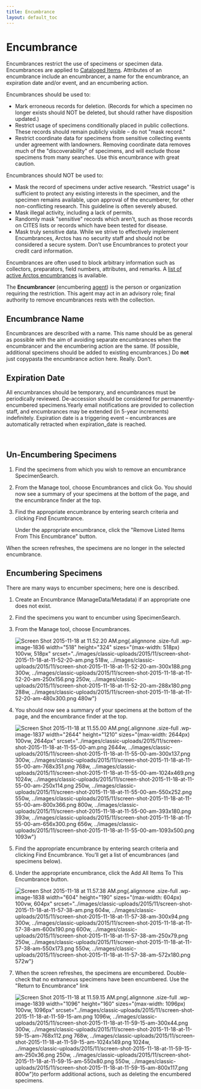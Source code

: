 ```yaml
---
title: Encumbrance
layout: default_toc
---
```


# Encumbrance



Encumbrances restrict the use of specimens or specimen data.
Encumbrances are applied to [Cataloged Items](catalog). Attributes of an
encumbrance include an encumbrancer, a name for the encumbrance, an
expiration date and/or event, and an encumbering action.

Encumbrances should be used to:

-   Mark erroneous records for deletion. (Records for which a specimen
    no longer exists should NOT be deleted, but should rather have
    disposition updated.)
-   Restrict usage of specimens conditionally placed in
    public collections. These records should remain publicly visible –
    do not "mask record."
-   Restrict coordinate data for specimens from sensitive collecting
    events under agreement with landowners. Removing coordinate data
    removes much of the "discoverability" of specimens, and will exclude
    those specimens from many searches. Use this encumbrance with
    great caution.

Encumbrances should NOT be used to:

-   Mask the record of specimens under active research. "Restrict usage"
    is sufficient to protect any existing interests in the specimen, and
    the specimen remains available, upon approval of the encumberer, for
    other non-conflicting research. This guideline is often
    severely abused.
-   Mask illegal activity, including a lack of permits.
-   Randomly mask "sensitive" records which aren’t, such as those
    records on CITES lists or records which have been tested
    for disease.
-   Mask truly sensitive data. While we strive to effectively implement
    Encumbrances, Arctos has no security staff and should not be
    considered a secure system. Don’t use Encumbrances to protect your
    credit card information.

Encumbrances are often used to block arbitrary information such as
collectors, preparators, field numbers, attributes, and remarks. A [list
of active Arctos
encumbrances](http://arctos.database.museum/info/encumbrances) is
available.

The **Encumbrancer** (encumbering [agent](agent)) is the person or
organization requiring the restriction. This agent may act in an
advisory role; final authority to remove encumbrances rests with the
collection.

## Encumbrance Name

 Encumbrances are described with a name. This name
should be as general as possible with the aim of avoiding separate
encumbrances when the encumbrancer and the encumbering action are the
same. (If possible, additional specimens should be added to existing
encumbrances.) Do **not** just copypasta the encumbrance action here.
Really. Don’t.



## Expiration Date

 All encumbrances should be temporary, and
encumbrances must be periodically reviewed. De-accession should be
considered for permanently-encumbered specimens.Yearly email
notifications are provided to collection staff, and encumbrances may be
extended (in 5-year increments) indefinitely. Expiration date is a
triggering event – encumbrances are automatically retracted when
expiration_date is reached.



 

## Un-Encumbering Specimens

1.  Find the specimens from which you wish to remove an
    encumbrance SpecimenSearch.
2.  From the Manage tool, choose Encumbrances and click Go. You should
    now see a summary of your specimens at the bottom of the page, and
    the encumbrance finder at the top.
3.  Find the appropriate encumbrance by entering search criteria and
    clicking Find Encumbrance.

    Under the appropriate encumbrance, click the "Remove Listed Items
    From This Encumbrance" button.

When the screen refreshes, the specimens are no longer in the selected
encumbrance.

## Encumbering Specimens

There are many ways to encumber specimens; here one is described.

1.  Create an Encumbrance (ManageData/Metadata) if an appropriate one
    does not exist.
2.  Find the specimens you want to encumber using SpecimenSearch.
3.  From the Manage tool, choose Encumbrances.

    ![Screen Shot 2015-11-18 at 11.52.20
    AM.png](../images/classic-uploads/2015/11/screen-shot-2015-11-18-at-11-52-20-am.png){.alignnone
    .size-full .wp-image-1836 width="518" height="324"
    sizes="(max-width: 518px) 100vw, 518px"
    srcset="../images/classic-uploads/2015/11/screen-shot-2015-11-18-at-11-52-20-am.png 518w, ../images/classic-uploads/2015/11/screen-shot-2015-11-18-at-11-52-20-am-300x188.png 300w, ../images/classic-uploads/2015/11/screen-shot-2015-11-18-at-11-52-20-am-250x156.png 250w, ../images/classic-uploads/2015/11/screen-shot-2015-11-18-at-11-52-20-am-288x180.png 288w, ../images/classic-uploads/2015/11/screen-shot-2015-11-18-at-11-52-20-am-480x300.png 480w"}
4.  You should now see a summary of your specimens at the bottom of the
    page, and the encumbrance finder at the top.

    ![Screen Shot 2015-11-18 at 11.55.00
    AM.png](../images/classic-uploads/2015/11/screen-shot-2015-11-18-at-11-55-00-am.png){.alignnone
    .size-full .wp-image-1837 width="2644" height="1210"
    sizes="(max-width: 2644px) 100vw, 2644px"
    srcset="../images/classic-uploads/2015/11/screen-shot-2015-11-18-at-11-55-00-am.png 2644w, ../images/classic-uploads/2015/11/screen-shot-2015-11-18-at-11-55-00-am-300x137.png 300w, ../images/classic-uploads/2015/11/screen-shot-2015-11-18-at-11-55-00-am-768x351.png 768w, ../images/classic-uploads/2015/11/screen-shot-2015-11-18-at-11-55-00-am-1024x469.png 1024w, ../images/classic-uploads/2015/11/screen-shot-2015-11-18-at-11-55-00-am-250x114.png 250w, ../images/classic-uploads/2015/11/screen-shot-2015-11-18-at-11-55-00-am-550x252.png 550w, ../images/classic-uploads/2015/11/screen-shot-2015-11-18-at-11-55-00-am-800x366.png 800w, ../images/classic-uploads/2015/11/screen-shot-2015-11-18-at-11-55-00-am-393x180.png 393w, ../images/classic-uploads/2015/11/screen-shot-2015-11-18-at-11-55-00-am-656x300.png 656w, ../images/classic-uploads/2015/11/screen-shot-2015-11-18-at-11-55-00-am-1093x500.png 1093w"}
5.  Find the appropriate encumbrance by entering search criteria and
    clicking Find Encumbrance. You’ll get a list of encumbrances (and
    specimens below).
6.  Under the appropriate encumbrance, click the Add All Items To This
    Encumbrance button.

    ![Screen Shot 2015-11-18 at 11.57.38
    AM.png](../images/classic-uploads/2015/11/screen-shot-2015-11-18-at-11-57-38-am.png){.alignnone
    .size-full .wp-image-1838 width="604" height="190"
    sizes="(max-width: 604px) 100vw, 604px"
    srcset="../images/classic-uploads/2015/11/screen-shot-2015-11-18-at-11-57-38-am.png 604w, ../images/classic-uploads/2015/11/screen-shot-2015-11-18-at-11-57-38-am-300x94.png 300w, ../images/classic-uploads/2015/11/screen-shot-2015-11-18-at-11-57-38-am-600x190.png 600w, ../images/classic-uploads/2015/11/screen-shot-2015-11-18-at-11-57-38-am-250x79.png 250w, ../images/classic-uploads/2015/11/screen-shot-2015-11-18-at-11-57-38-am-550x173.png 550w, ../images/classic-uploads/2015/11/screen-shot-2015-11-18-at-11-57-38-am-572x180.png 572w"}
7.  When the screen refreshes, the specimens are encumbered.
    Double-check that no extraneous specimens have been encumbered. Use
    the "Return to Encumbrance" link

    ![Screen Shot 2015-11-18 at 11.59.15
    AM.png](../images/classic-uploads/2015/11/screen-shot-2015-11-18-at-11-59-15-am.png){.alignnone
    .size-full .wp-image-1839 width="1096" height="160"
    sizes="(max-width: 1096px) 100vw, 1096px"
    srcset="../images/classic-uploads/2015/11/screen-shot-2015-11-18-at-11-59-15-am.png 1096w, ../images/classic-uploads/2015/11/screen-shot-2015-11-18-at-11-59-15-am-300x44.png 300w, ../images/classic-uploads/2015/11/screen-shot-2015-11-18-at-11-59-15-am-768x112.png 768w, ../images/classic-uploads/2015/11/screen-shot-2015-11-18-at-11-59-15-am-1024x149.png 1024w, ../images/classic-uploads/2015/11/screen-shot-2015-11-18-at-11-59-15-am-250x36.png 250w, ../images/classic-uploads/2015/11/screen-shot-2015-11-18-at-11-59-15-am-550x80.png 550w, ../images/classic-uploads/2015/11/screen-shot-2015-11-18-at-11-59-15-am-800x117.png 800w"}to
    perform additional actions, such as deleting the
    encumbered specimens.
